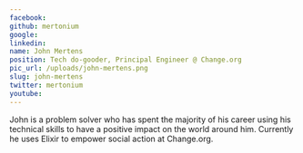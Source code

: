 ```yaml
---
facebook: 
github: mertonium
google: 
linkedin: 
name: John Mertens
position: Tech do-gooder, Principal Engineer @ Change.org
pic_url: /uploads/john-mertens.png
slug: john-mertens
twitter: mertonium
youtube: 
---
```

<p>John is a problem solver who has spent the majority of his career using his technical skills to have a positive impact on the world around him. Currently he uses Elixir to empower social action at Change.org.</p>
